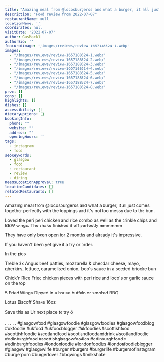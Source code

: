 ```yaml
---
title: "Amazing meal from @locosburgerss and what a burger, it all just comes together perfectly with the toppings and it's not too messy due to the bun."
description: "Food review from 2022-07-07"
restaurantName: null
locationName: ''
coordinates: null
visitDate: '2022-07-07'
author: GusMack1
authorBio: ''
featuredImage: "/images/reviews/review-1657188524-1.webp"
images:
  - "/images/reviews/review-1657188524-1.webp"
  - "/images/reviews/review-1657188524-2.webp"
  - "/images/reviews/review-1657188524-3.webp"
  - "/images/reviews/review-1657188524-4.webp"
  - "/images/reviews/review-1657188524-5.webp"
  - "/images/reviews/review-1657188524-6.webp"
  - "/images/reviews/review-1657188524-7.webp"
  - "/images/reviews/review-1657188524-8.webp"
pros: []
cons: []
highlights: []
dishes: []
accessibility: []
dietaryOptions: []
bookingInfo:
  phone: ""
  website: ""
  address: ""
  openingHours: ""
tags:
  - instagram
  - food
seoKeywords:
  - glasgow
  - food
  - restaurant
  - review
  - dining
needsLocationApproval: true
locationCandidates: []
relatedRestaurants: []
---
```


Amazing meal from @locosburgerss and what a burger, it all just comes together perfectly with the toppings and it's not too messy due to the bun.

Loved the peri peri chicken and rice combo as well as the crinkle chips and BBW wings. The shake finished it off perfectly mmmmmm

They have only been open for 2 months and already it's impressive.

If you haven't been yet give it a try or order.

In the pics

Treble
3x Angus beef patties, mozzarella & cheddar cheese, mayo, gherkins, lettuce, caramelised onion, loco's sauce in a seeded brioche bun 

Chick'n Rice
Fried chicken pieces with peri rice and loco's or garlic sauce on the top

5 Fried Wings
Dipped in a house buffalo or smoked BBQ 

 Lotus Biscoff Shake 16oz 

Save this as Ur next place to try ð

.
.
.
.
.
#glasgowfood #glasgowfoodie #glasgowfoodies #glasgowfoodblog #ukfoodie #ukfood #ukfoodblogger #ukfoodies #scottishfood #scottishfoodie #scotlandfood #scotlandfoodanddrink #scotlandfoodie #edinburghfood #scottishglasgowfoodies #edinburghfoodie #edinburghfoodies #londonfoodie #londonfoodies #londonfoodieblogger #glasgow #glasgowlife #burger #burgers #burgerlife #burgersofinstagram #burgerporn #burgerlover #bbqwings #milkshake